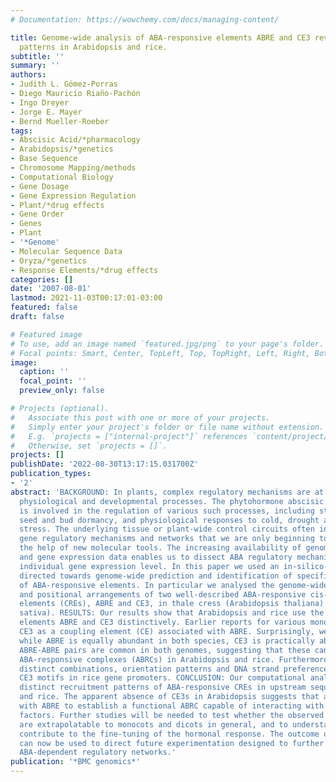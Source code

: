 ```yaml
---
# Documentation: https://wowchemy.com/docs/managing-content/

title: Genome-wide analysis of ABA-responsive elements ABRE and CE3 reveals divergent
  patterns in Arabidopsis and rice.
subtitle: ''
summary: ''
authors:
- Judith L. Gómez-Porras
- Diego Mauricio Riaño-Pachón
- Ingo Dreyer
- Jorge E. Mayer
- Bernd Mueller-Roeber
tags:
- Abscisic Acid/*pharmacology
- Arabidopsis/*genetics
- Base Sequence
- Chromosome Mapping/methods
- Computational Biology
- Gene Dosage
- Gene Expression Regulation
- Plant/*drug effects
- Gene Order
- Genes
- Plant
- '*Genome'
- Molecular Sequence Data
- Oryza/*genetics
- Response Elements/*drug effects
categories: []
date: '2007-08-01'
lastmod: 2021-11-03T00:17:01-03:00
featured: false
draft: false

# Featured image
# To use, add an image named `featured.jpg/png` to your page's folder.
# Focal points: Smart, Center, TopLeft, Top, TopRight, Left, Right, BottomLeft, Bottom, BottomRight.
image:
  caption: ''
  focal_point: ''
  preview_only: false

# Projects (optional).
#   Associate this post with one or more of your projects.
#   Simply enter your project's folder or file name without extension.
#   E.g. `projects = ["internal-project"]` references `content/project/deep-learning/index.md`.
#   Otherwise, set `projects = []`.
projects: []
publishDate: '2022-08-30T13:17:15.031700Z'
publication_types:
- '2'
abstract: 'BACKGROUND: In plants, complex regulatory mechanisms are at the core of
  physiological and developmental processes. The phytohormone abscisic acid (ABA)
  is involved in the regulation of various such processes, including stomatal closure,
  seed and bud dormancy, and physiological responses to cold, drought and salinity
  stress. The underlying tissue or plant-wide control circuits often include combinatorial
  gene regulatory mechanisms and networks that we are only beginning to unravel with
  the help of new molecular tools. The increasing availability of genomic sequences
  and gene expression data enables us to dissect ABA regulatory mechanisms at the
  individual gene expression level. In this paper we used an in-silico-based approach
  directed towards genome-wide prediction and identification of specific features
  of ABA-responsive elements. In particular we analysed the genome-wide occurrence
  and positional arrangements of two well-described ABA-responsive cis-regulatory
  elements (CREs), ABRE and CE3, in thale cress (Arabidopsis thaliana) and rice (Oryza
  sativa). RESULTS: Our results show that Arabidopsis and rice use the ABA-responsive
  elements ABRE and CE3 distinctively. Earlier reports for various monocots have identified
  CE3 as a coupling element (CE) associated with ABRE. Surprisingly, we found that
  while ABRE is equally abundant in both species, CE3 is practically absent in Arabidopsis.
  ABRE-ABRE pairs are common in both genomes, suggesting that these can form functional
  ABA-responsive complexes (ABRCs) in Arabidopsis and rice. Furthermore, we detected
  distinct combinations, orientation patterns and DNA strand preferences of ABRE and
  CE3 motifs in rice gene promoters. CONCLUSION: Our computational analyses revealed
  distinct recruitment patterns of ABA-responsive CREs in upstream sequences of Arabidopsis
  and rice. The apparent absence of CE3s in Arabidopsis suggests that another CE pairs
  with ABRE to establish a functional ABRC capable of interacting with transcription
  factors. Further studies will be needed to test whether the observed differences
  are extrapolatable to monocots and dicots in general, and to understand how they
  contribute to the fine-tuning of the hormonal response. The outcome of our investigation
  can now be used to direct future experimentation designed to further dissect the
  ABA-dependent regulatory networks.'
publication: '*BMC genomics*'
---
```

